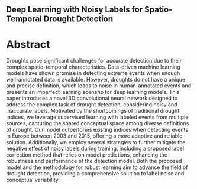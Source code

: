 ## Deep Learning with Noisy Labels for Spatio-Temporal Drought Detection

# Abstract
Droughts pose significant challenges for accurate detection due to their complex spatio-temporal characteristics. Data-driven machine learning models have shown promise in detecting extreme events when enough well-annotated data is available. However, droughts do not have a unique and precise definition, which leads to noise in human-annotated events and presents an imperfect learning scenario for deep learning models. This paper introduces a novel 3D convolutional neural network designed to address the complex task of drought detection, considering noisy and inaccurate labels. Motivated by the shortcomings of traditional drought indices, we leverage supervised learning with labeled events from multiple sources, capturing the shared conceptual space among diverse definitions of drought. Our model outperforms existing indices when detecting events in Europe between 2003 and 2015, offering a more adaptive and reliable solution. Additionally, we employ several strategies to further mitigate the negative effect of noisy labels during training, including a proposed label correction method that relies on model predictions, enhancing the robustness and performance of the detection model. Both the proposed model and the methodology for robust learning aim to advance the field of drought detection, providing a comprehensive solution to label noise and conceptual variability.
